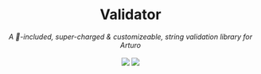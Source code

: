 <h1 align="center">
    Validator
</h1>

<p align="center">
     <i>A 🔋-included, super-charged & customizeable, string validation library for Arturo</i> 
     <br><br>
     <img src="https://img.shields.io/github/license/arturo-lang/grafito?style=for-the-badge">
    <img src="https://img.shields.io/badge/language-Arturo-orange.svg?style=for-the-badge">
</p>

